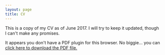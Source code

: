 ```yaml
---
layout: page
title: CV
---
```

<p>This is a copy of my CV as of June 2017.  I will try to keep it updated, though I can't make any promises.</p>

<object data="assets/documents/Gibbons_CV.pdf" type="application/pdf" width="100%" height="1000">
  
  <p>It appears you don't have a PDF plugin for this browser.
    No biggie... you can <a href="myfile.pdf">click here to
      download the PDF file.</a></p>
  
</object>
